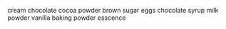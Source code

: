 cream
chocolate
cocoa powder 
brown sugar
eggs
chocolate syrup
milk powder
vanilla
baking powder 
esscence